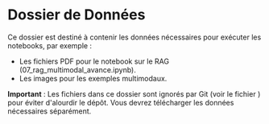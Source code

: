 # Dossier de Données

Ce dossier est destiné à contenir les données nécessaires pour exécuter les notebooks, par exemple :
- Les fichiers PDF pour le notebook sur le RAG (07_rag_multimodal_avance.ipynb).
- Les images pour les exemples multimodaux.

**Important** : Les fichiers dans ce dossier sont ignorés par Git (voir le fichier ) pour éviter d'alourdir le dépôt. Vous devrez télécharger les données nécessaires séparément.
